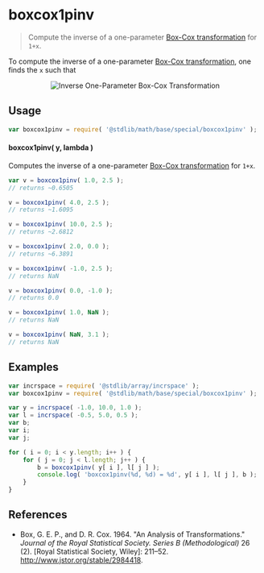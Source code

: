<!--

@license Apache-2.0

Copyright (c) 2018 The Stdlib Authors.

Licensed under the Apache License, Version 2.0 (the "License");
you may not use this file except in compliance with the License.
You may obtain a copy of the License at

   http://www.apache.org/licenses/LICENSE-2.0

Unless required by applicable law or agreed to in writing, software
distributed under the License is distributed on an "AS IS" BASIS,
WITHOUT WARRANTIES OR CONDITIONS OF ANY KIND, either express or implied.
See the License for the specific language governing permissions and
limitations under the License.

-->

# boxcox1pinv

> Compute the inverse of a one-parameter [Box-Cox transformation][box-cox-transformation] for `1+x`.

<!-- Section to include introductory text. Make sure to keep an empty line after the intro `section` element and another before the `/section` close. -->

<section class="intro">

To compute the inverse of a one-parameter [Box-Cox transformation][box-cox-transformation], one finds the `x` such that 

<!-- <equation class="equation" label="eq:inverse_boxcox_transformation_one_parameter" align="center" raw="y^{\lambda} = \begin{cases}\frac{(x + 1)^{\lambda} - 1}{\lambda} & \textrm{if}\ \lambda \neq 0 \\ \log(x + 1) & \textrm{if}\ \lambda = 0 \end{cases}" alt="Inverse One-Parameter Box-Cox Transformation"> -->

<div class="equation" align="center" data-raw-text="y^{\lambda} = \begin{cases}\frac{(x + 1)^{\lambda} - 1}{\lambda} & \textrm{if}\ \lambda \neq 0 \\ \log(x + 1) & \textrm{if}\ \lambda = 0 \end{cases}" data-equation="eq:inverse_boxcox_transformation_one_parameter">
    <img src="https://cdn.rawgit.com/stdlib-js/stdlib/e8453b2b45eefe64cc256c32bbb826204180623d/lib/node_modules/@stdlib/math/base/special/boxcox1pinv/docs/img/equation_inverse_boxcox_transformation_one_parameter.svg" alt="Inverse One-Parameter Box-Cox Transformation" />
    <br>
</div>

<!-- </equation> -->

</section>

<!-- /.intro -->

<!-- Package usage documentation. -->

<section class="usage">

## Usage

```javascript
var boxcox1pinv = require( '@stdlib/math/base/special/boxcox1pinv' );
```

#### boxcox1pinv( y, lambda )

Computes the inverse of a one-parameter [Box-Cox transformation][box-cox-transformation] for `1+x`.

```javascript
var v = boxcox1pinv( 1.0, 2.5 );
// returns ~0.6505

v = boxcox1pinv( 4.0, 2.5 );
// returns ~1.6095

v = boxcox1pinv( 10.0, 2.5 );
// returns ~2.6812

v = boxcox1pinv( 2.0, 0.0 );
// returns ~6.3891

v = boxcox1pinv( -1.0, 2.5 );
// returns NaN

v = boxcox1pinv( 0.0, -1.0 );
// returns 0.0

v = boxcox1pinv( 1.0, NaN );
// returns NaN

v = boxcox1pinv( NaN, 3.1 );
// returns NaN
```

</section>

<!-- /.usage -->

<!-- Package usage examples. -->

<section class="examples">

## Examples

<!-- eslint no-undef: "error" -->

```javascript
var incrspace = require( '@stdlib/array/incrspace' );
var boxcox1pinv = require( '@stdlib/math/base/special/boxcox1pinv' );

var y = incrspace( -1.0, 10.0, 1.0 );
var l = incrspace( -0.5, 5.0, 0.5 );
var b;
var i;
var j;

for ( i = 0; i < y.length; i++ ) {
    for ( j = 0; j < l.length; j++ ) {
        b = boxcox1pinv( y[ i ], l[ j ] );
        console.log( 'boxcox1pinv(%d, %d) = %d', y[ i ], l[ j ], b );
    }
}
```

</section>

<!-- /.examples -->

<!-- Section to include cited references. If references are included, add a horizontal rule *before* the section. Make sure to keep an empty line after the `section` element and another before the `/section` close. -->

<section class="references">

## References

-   Box, G. E. P., and D. R. Cox. 1964. "An Analysis of Transformations." _Journal of the Royal Statistical Society. Series B (Methodological)_ 26 (2). \[Royal Statistical Society, Wiley]: 211–52. <http://www.jstor.org/stable/2984418>.

</section>

<!-- /.references -->

<!-- Section for all links. Make sure to keep an empty line after the `section` element and another before the `/section` close. -->

<section class="links">

[box-cox-transformation]: https://en.wikipedia.org/wiki/Power_transform#Box-Cox_transformation

</section>

<!-- /.links -->
